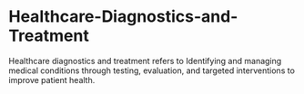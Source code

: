 # Healthcare-Diagnostics-and-Treatment
Healthcare diagnostics and treatment refers to Identifying and managing medical conditions through testing, evaluation, and targeted interventions to improve patient health.
